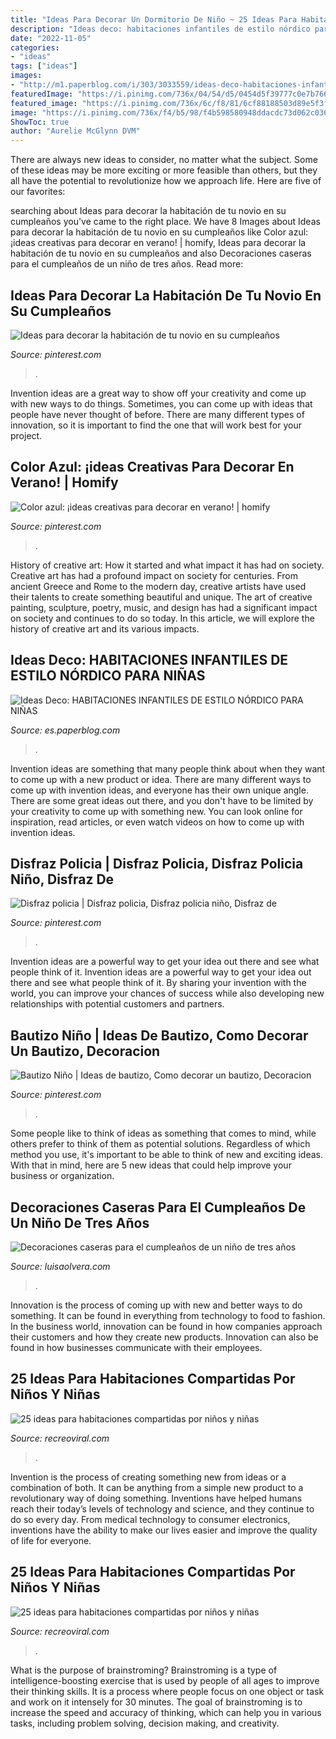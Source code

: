 ```yaml
---
title: "Ideas Para Decorar Un Dormitorio De Niño ~ 25 Ideas Para Habitaciones Compartidas Por Niños Y Niñas"
description: "Ideas deco: habitaciones infantiles de estilo nórdico para niñas"
date: "2022-11-05"
categories:
- "ideas"
tags: ["ideas"]
images:
- "http://m1.paperblog.com/i/303/3033559/ideas-deco-habitaciones-infantiles-estilo-nor-L-MtGWYj.jpeg"
featuredImage: "https://i.pinimg.com/736x/04/54/d5/0454d5f39777c0e7b76663defbb6ccc6--valentine-box-jazz.jpg"
featured_image: "https://i.pinimg.com/736x/6c/f8/81/6cf88188503d89e5f3fc7baa21325622.jpg"
image: "https://i.pinimg.com/736x/f4/b5/98/f4b598580948ddacdc73d062c0367cfe.jpg"
ShowToc: true
author: "Aurelie McGlynn DVM"
---
```



There are always new ideas to consider, no matter what the subject. Some of these ideas may be more exciting or more feasible than others, but they all have the potential to revolutionize how we approach life. Here are five of our favorites: 

	

		
searching about Ideas para decorar la habitación de tu novio en su cumpleaños you've came to the right place. We have 8 Images about Ideas para decorar la habitación de tu novio en su cumpleaños like Color azul: ¡ideas creativas para decorar en verano! | homify, Ideas para decorar la habitación de tu novio en su cumpleaños and also Decoraciones caseras para el cumpleaños de un niño de tres años. Read more:
		
    
## Ideas Para Decorar La Habitación De Tu Novio En Su Cumpleaños

<img loading=lazy src="https://i.pinimg.com/736x/f4/b5/98/f4b598580948ddacdc73d062c0367cfe.jpg" onerror="this.onerror=null;this.src='https://tse4.mm.bing.net/th?id=OIP.BRuFJd5xh57zJrsDXkerNQHaJ4&amp;pid=15.1';" alt="Ideas para decorar la habitación de tu novio en su cumpleaños">

_Source: pinterest.com_

>. 

	

Invention ideas are a great way to show off your creativity and come up with new ways to do things. Sometimes, you can come up with ideas that people have never thought of before. There are many different types of innovation, so it is important to find the one that will work best for your project.

    
## Color Azul: ¡ideas Creativas Para Decorar En Verano! | Homify

<img loading=lazy src="https://i.pinimg.com/736x/6c/f8/81/6cf88188503d89e5f3fc7baa21325622.jpg" onerror="this.onerror=null;this.src='https://tse2.mm.bing.net/th?id=OIP.GznmFkvC41criosp97AxLwHaLH&amp;pid=15.1';" alt="Color azul: ¡ideas creativas para decorar en verano! | homify">

_Source: pinterest.com_

>. 

	

History of creative art: How it started and what impact it has had on society.
Creative art has had a profound impact on society for centuries. From ancient Greece and Rome to the modern day, creative artists have used their talents to create something beautiful and unique. The art of creative painting, sculpture, poetry, music, and design has had a significant impact on society and continues to do so today. In this article, we will explore the history of creative art and its various impacts.

    
## Ideas Deco: HABITACIONES INFANTILES DE ESTILO NÓRDICO PARA NIÑAS

<img loading=lazy src="http://m1.paperblog.com/i/303/3033559/ideas-deco-habitaciones-infantiles-estilo-nor-L-MtGWYj.jpeg" onerror="this.onerror=null;this.src='https://tse4.mm.bing.net/th?id=OIP.pa3CZnlm0eedON_tJ4mibAHaHa&amp;pid=15.1';" alt="Ideas Deco: HABITACIONES INFANTILES DE ESTILO NÓRDICO PARA NIÑAS">

_Source: es.paperblog.com_

>. 

	

Invention ideas are something that many people think about when they want to come up with a new product or idea. There are many different ways to come up with invention ideas, and everyone has their own unique angle. There are some great ideas out there, and you don't have to be limited by your creativity to come up with something new. You can look online for inspiration, read articles, or even watch videos on how to come up with invention ideas.

    
## Disfraz Policia | Disfraz Policia, Disfraz Policia Niño, Disfraz De

<img loading=lazy src="https://i.pinimg.com/736x/04/54/d5/0454d5f39777c0e7b76663defbb6ccc6--valentine-box-jazz.jpg" onerror="this.onerror=null;this.src='https://tse2.mm.bing.net/th?id=OIP.iLeHBp0-QZ0yZu3Jt45MQAHaNK&amp;pid=15.1';" alt="Disfraz policia | Disfraz policia, Disfraz policia niño, Disfraz de">

_Source: pinterest.com_

>. 

	

Invention ideas are a powerful way to get your idea out there and see what people think of it.
Invention ideas are a powerful way to get your idea out there and see what people think of it. By sharing your invention with the world, you can improve your chances of success while also developing new relationships with potential customers and partners.

    
## Bautizo Niño | Ideas De Bautizo, Como Decorar Un Bautizo, Decoracion

<img loading=lazy src="https://i.pinimg.com/736x/d1/59/d8/d159d8f0018a5bc942c1d67720adb269.jpg" onerror="this.onerror=null;this.src='https://tse1.mm.bing.net/th?id=OIP.DlEWZbVWJLx3tKuE-pb9-wHaJ3&amp;pid=15.1';" alt="Bautizo Niño | Ideas de bautizo, Como decorar un bautizo, Decoracion">

_Source: pinterest.com_

>. 

	

Some people like to think of ideas as something that comes to mind, while others prefer to think of them as potential solutions. Regardless of which method you use, it's important to be able to think of new and exciting ideas. With that in mind, here are 5 new ideas that could help improve your business or organization.

    
## Decoraciones Caseras Para El Cumpleaños De Un Niño De Tres Años

<img loading=lazy src="https://luisaolvera.com/wp-content/uploads/2019/08/cumple-2-anos-decoracion-1.jpg" onerror="this.onerror=null;this.src='https://tse1.mm.bing.net/th?id=OIP.KsrDWslbQmWH2XrWPt6lZwHaLH&amp;pid=15.1';" alt="Decoraciones caseras para el cumpleaños de un niño de tres años">

_Source: luisaolvera.com_

>. 

	

Innovation is the process of coming up with new and better ways to do something. It can be found in everything from technology to food to fashion. In the business world, innovation can be found in how companies approach their customers and how they create new products. Innovation can also be found in how businesses communicate with their employees.

    
## 25 Ideas Para Habitaciones Compartidas Por Niños Y Niñas

<img loading=lazy src="https://www.recreoviral.com/wp-content/uploads/2015/10/Creativas-habitaciones-compartidas-por-niños-y-niñas-4.jpg" onerror="this.onerror=null;this.src='https://tse2.mm.bing.net/th?id=OIP.R0UxAKtckb5nkf4kS92wUQHaHJ&amp;pid=15.1';" alt="25 ideas para habitaciones compartidas por niños y niñas">

_Source: recreoviral.com_

>. 

	

Invention is the process of creating something new from ideas or a combination of both. It can be anything from a simple new product to a revolutionary way of doing something. Inventions have helped humans reach their today’s levels of technology and science, and they continue to do so every day. From medical technology to consumer electronics, inventions have the ability to make our lives easier and improve the quality of life for everyone.

    
## 25 Ideas Para Habitaciones Compartidas Por Niños Y Niñas

<img loading=lazy src="https://www.recreoviral.com/wp-content/uploads/2015/10/Creativas-habitaciones-compartidas-por-niños-y-niñas-12.jpg" onerror="this.onerror=null;this.src='https://tse3.mm.bing.net/th?id=OIP.ZueAjsHcfYZvrHd_8oIy4wHaE8&amp;pid=15.1';" alt="25 ideas para habitaciones compartidas por niños y niñas">

_Source: recreoviral.com_

>. 

	

What is the purpose of brainstroming?
Brainstroming is a type of intelligence-boosting exercise that is used by people of all ages to improve their thinking skills. It is a process where people focus on one object or task and work on it intensely for 30 minutes. The goal of brainstroming is to increase the speed and accuracy of thinking, which can help you in various tasks, including problem solving, decision making, and creativity.


